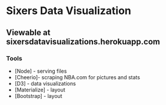 # Sixers Data Visualization

## Viewable at sixersdatavisualizations.herokuapp.com

### Tools

- [Node] - serving files
- [Cheerio]- scraping NBA.com for pictures and stats
- [D3] - data visualizations
- [Materialize] - layout
- [Bootstrap] - layout
